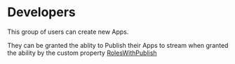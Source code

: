 # Developers

This group of users can create new Apps.

They can be granted the ablity to Publish their Apps to stream when granted the ability by the custom property [RolesWithPublish](../CustomProperties/RolesWithPublish.md)

